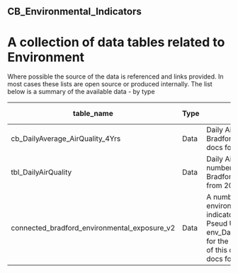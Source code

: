 ## CB_Environmental_Indicators
# A collection of data tables related to Environment

Where possible the source of the data is referenced and links provided. In most cases these lists are open source or produced internally.
The list below is a summary of the available data - by type 



|table_name	|	Type	|	Desc	|  Clinically Assured |
|-----------|-------|-------|---------------------|
| cb_DailyAverage_AirQuality_4Yrs | Data | Daily Air quality across Bradford District , see docs for details. |
| tbl_DailyAirQuality | Data | Daily Air quality from a number of sites across Bradford and District, from 2018 to 2023 |
| connected_bradford_environmental_exposure_v2| Data | A number of environmental indicators linked to Pseud UPRNS, see env_Data_Dictionary.csv for the data dictionary of this dataset in the docs folder |


